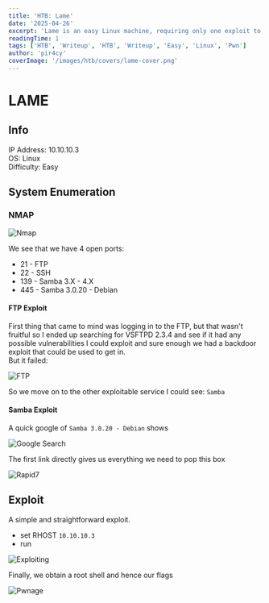 ```yaml
---
title: 'HTB: Lame'
date: '2025-04-26'
excerpt: 'Lame is an easy Linux machine, requiring only one exploit to obtain root access. It was the first machine published on Hack The Box and was often the first machine for new users prior to its retirement.'
readingTime: 1
tags: ['HTB', 'Writeup', 'HTB', 'Writeup', 'Easy', 'Linux', 'Pwn']
author: 'pir4cy'
coverImage: '/images/htb/covers/lame-cover.png'
---
```


# LAME

## Info

IP Address: 10.10.10.3  
OS: Linux  
Difficulty: Easy  

## System Enumeration

### NMAP

![Nmap](/images/htb/machines/Lame/nmap.png "NMAP")

We see that we have 4 open ports:  

  * 21 - FTP    
  * 22 - SSH  
  * 139 - Samba 3.X - 4.X  
  * 445 - Samba 3.0.20 - Debian  
  
#### FTP Exploit 

First thing that came to mind was logging in to the FTP, but that wasn't fruitful so I ended up searching for VSFTPD 2.3.4 and see if it had any possible vulnerabilities I could exploit and 
sure enough we had a backdoor exploit that could be used to get in.  
But it failed:

![FTP](/images/htb/machines/Lame/ftp.png "FTP")

So we move on to the other exploitable service I could see: `Samba`

#### Samba Exploit

A quick google of `Samba 3.0.20 - Debian` shows

![Google Search](/images/htb/machines/Lame/googlesamba.png "Google Result")

The first link directly gives us everything we need to pop this box

![Rapid7](/images/htb/machines/Lame/rapidpage.png "Rapid7")

## Exploit

A simple and straightforward exploit.  
  * set RHOST `10.10.10.3`
  * run
  
![Exploiting](/images/htb/machines/Lame/msfconsole.png "MSFConsole")

Finally, we obtain a root shell and hence our flags

![Pwnage](/images/htb/machines/Lame/owned.png "Owned")

